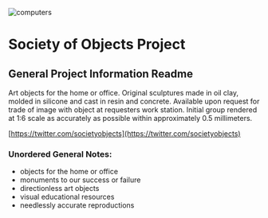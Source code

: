 ![computers](https://pbs.twimg.com/profile_banners/1442892340176187392/1632849516/1500x500)

# Society of Objects Project

## General Project Information Readme

Art objects for the home or office. Original sculptures made in oil clay, molded in silicone and cast in resin and concrete. Available upon request for trade of image with object at requesters work station. Initial group rendered at 1:6 scale as accurately as possible within approximately 0.5 millimeters.

[https://twitter.com/societyobjects](https://twitter.com/societyobjects)

### Unordered General Notes:

* objects for the home or office
* monuments to our success or failure
* directionless art objects
* visual educational resources
* needlessly accurate reproductions
